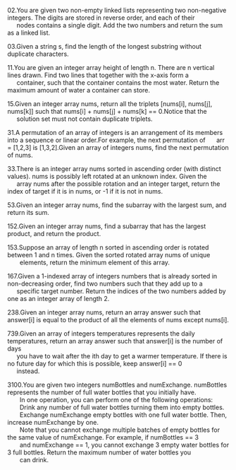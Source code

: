 02.You are given two non-empty linked lists representing two non-negative integers. The digits are stored in reverse order, and each of their \
&emsp;&ensp;nodes contains a single digit. Add the two numbers and return the sum as a linked list.

03.Given a string s, find the length of the longest substring without duplicate characters.

11.You are given an integer array height of length n. There are n vertical lines drawn. Find two lines that together with the x-axis form a \
&emsp;&ensp;container, such that the container contains the most water. Return the maximum amount of water a container can store.

15.Given an integer array nums, return all the triplets [nums[i], nums[j], nums[k]] such that nums[i] + nums[j] + nums[k] == 0.Notice that the \
&emsp;&ensp;solution set must not contain duplicate triplets.

31.A permutation of an array of integers is an arrangement of its members into a sequence or linear order.For example, the next permutation of 
&emsp;&ensp;arr = [1,2,3] is [1,3,2].Given an array of integers nums, find the next permutation of nums.

33.There is an integer array nums sorted in ascending order (with distinct values). nums is possibly left rotated at an unknown index. Given the \
&emsp;&ensp;array nums after the possible rotation and an integer target, return the index of target if it is in nums, or -1 if it is not in nums.

53.Given an integer array nums, find the subarray with the largest sum, and return its sum.

152.Given an integer array nums, find a subarray that has the largest product, and return the product.

153.Suppose an array of length n sorted in ascending order is rotated between 1 and n times. Given the sorted rotated array nums of unique \
&emsp;&emsp;elements, return the minimum element of this array.

167.Given a 1-indexed array of integers numbers that is already sorted in non-decreasing order, find two numbers such that they add up to a \
&emsp;&ensp;specific target number. Return the indices of the two numbers added by one as an integer array of length 2.

238.Given an integer array nums, return an array answer such that answer[i] is equal to the product of all the elements of nums except nums[i].

739.Given an array of integers temperatures represents the daily temperatures, return an array answer such that answer[i] is the number of days \
&emsp;&ensp;you have to wait after the ith day to get a warmer temperature. If there is no future day for which this is possible, keep answer[i] == 0 \
&emsp;&ensp;instead.

3100.You are given two integers numBottles and numExchange. numBottles represents the number of full water bottles that you initially have. \
&emsp;&emsp;In one operation, you can perform one of the following operations: \
&emsp;&emsp;Drink any number of full water bottles turning them into empty bottles. \
&emsp;&emsp;Exchange numExchange empty bottles with one full water bottle. Then, increase numExchange by one. \
&emsp;&emsp;Note that you cannot exchange multiple batches of empty bottles for the same value of numExchange. For example, if numBottles == 3  \
&emsp;&emsp;and numExchange == 1, you cannot exchange 3 empty water bottles for 3 full bottles. Return the maximum number of water bottles you \
&emsp;&emsp;can drink.
